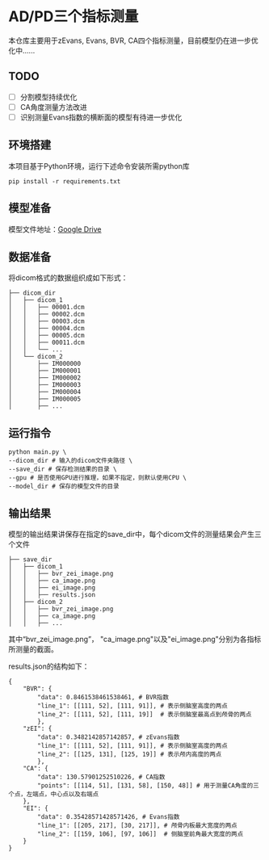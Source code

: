 # AD/PD三个指标测量

本仓库主要用于zEvans, Evans, BVR, CA四个指标测量，目前模型仍在进一步优化中......

## TODO
- [ ] 分割模型持续优化
- [ ] CA角度测量方法改进
- [ ] 识别测量Evans指数的横断面的模型有待进一步优化

## 环境搭建
本项目基于Python环境，运行下述命令安装所需python库
```
pip install -r requirements.txt
```
## 模型准备
模型文件地址：[Google Drive](https://drive.google.com/drive/folders/1KyrTW64qj_ZCg0NHJJafLGa6cvdNWoIv?usp=drive_link)

## 数据准备
将dicom格式的数据组织成如下形式：
```
├── dicom_dir
│   ├── dicom_1
│   │   ├── 00001.dcm
│   │   ├── 00002.dcm
│   │   ├── 00003.dcm
│   │   ├── 00004.dcm
│   │   ├── 00005.dcm
│   │   ├── 00011.dcm
│   │   └── ...
│   └── dicom_2
│       ├── IM000000
│       ├── IM000001
│       ├── IM000002
│       ├── IM000003
│       ├── IM000004
│       ├── IM000005
│       ├── ...

```
## 运行指令
```
python main.py \
--dicom_dir # 输入的dicom文件夹路径 \
--save_dir # 保存检测结果的目录 \
--gpu # 是否使用GPU进行推理，如果不指定，则默认使用CPU \
--model_dir # 保存的模型文件的目录
```

## 输出结果
模型的输出结果讲保存在指定的save_dir中，每个dicom文件的测量结果会产生三个文件
```
├── save_dir
│   ├── dicom_1
│   │   ├── bvr_zei_image.png
│   │   ├── ca_image.png
│   │   ├── ei_image.png
│   │   ├── results.json
│   ├── dicom_2
│   │   ├── bvr_zei_image.png
│   │   ├── ca_image.png
│   │   ├── ...
```
其中“bvr_zei_image.png”， "ca_image.png"以及"ei_image.png"分别为各指标所测量的截面。

results.json的结构如下：
```
{
    "BVR": {
        "data": 0.8461538461538461, # BVR指数
        "line_1": [[111, 52], [111, 91]], # 表示侧脑室高度的两点
        "line_2": [[111, 52], [111, 19]]  # 表示侧脑室最高点到颅骨的两点
        },
    "zEI": {
        "data": 0.3482142857142857, # zEvans指数
        "line_1": [[111, 52], [111, 91]], # 表示侧脑室高度的两点
        "line_2": [[125, 131], [125, 19]] # 表示颅内高度的两点
        },
    "CA": {
        "data": 130.57901252510226, # CA指数
        "points": [[114, 51], [131, 58], [150, 48]] # 用于测量CA角度的三个点，左端点，中心点以及右端点
    },
    "EI": {
        "data": 0.35428571428571426, # Evans指数
        "line_1": [[205, 217], [30, 217]], # 颅骨内板最大宽度的两点
        "line_2": [[159, 106], [97, 106]]  # 侧脑室前角最大宽度的两点
    }
}
```
